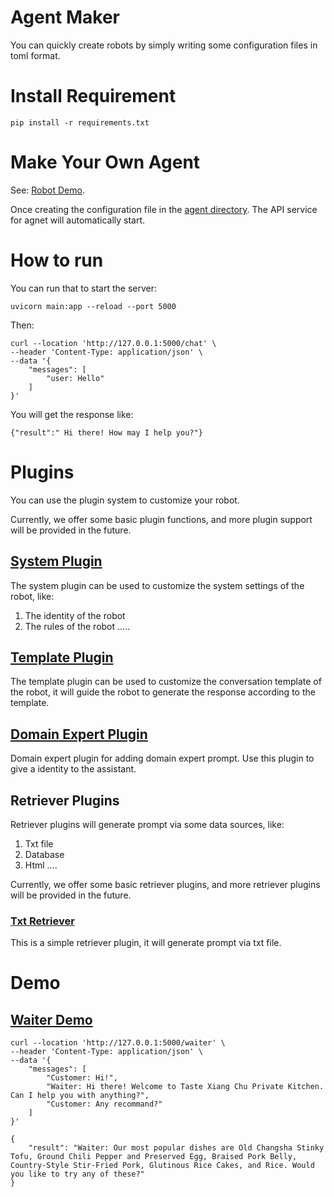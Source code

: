 # Agent Maker
You can quickly create robots by simply writing some configuration files in toml format.

# Install Requirement
```
pip install -r requirements.txt
```

# Make Your Own Agent

See: [Robot Demo](./agents/robot.toml).

Once creating the configuration file in the [agent directory](./agents/). The API service for agnet will automatically start.

# How to run

You can run that to start the server:
```
uvicorn main:app --reload --port 5000
```

Then:

```
curl --location 'http://127.0.0.1:5000/chat' \
--header 'Content-Type: application/json' \
--data '{
    "messages": [
        "user: Hello"
    ]
}'
```

You will get the response like:
```
{"result":" Hi there! How may I help you?"}
```

# Plugins

You can use the plugin system to customize your robot. 

Currently, we offer some basic plugin functions, and more plugin support will be provided in the future.

## [System Plugin](./plugins/system.py)

The system plugin can be used to customize the system settings of the robot, like:
1. The identity of the robot
2. The rules of the robot
.....

## [Template Plugin](./plugins/template.py)

The template plugin can be used to customize the conversation template of the robot, it will guide the robot to generate the response according to the template.

## [Domain Expert Plugin](./plugins/domain_expert.py)

Domain expert plugin for adding domain expert prompt. Use this plugin to give a identity to the assistant.

## Retriever Plugins

Retriever plugins will generate prompt via some data sources, like:
1. Txt file
2. Database
3. Html
....

Currently, we offer some basic retriever plugins, and more retriever plugins will be provided in the future.

### [Txt Retriever](./plugins/txt_retriever.py)

This is a simple retriever plugin, it will generate prompt via txt file.


# Demo

## [Waiter Demo](./agents/waiter.toml)
```
curl --location 'http://127.0.0.1:5000/waiter' \
--header 'Content-Type: application/json' \
--data '{
    "messages": [
        "Customer: Hi!",
        "Waiter: Hi there! Welcome to Taste Xiang Chu Private Kitchen. Can I help you with anything?",
        "Customer: Any recommand?"
    ]
}'
```

```
{
    "result": "Waiter: Our most popular dishes are Old Changsha Stinky Tofu, Ground Chili Pepper and Preserved Egg, Braised Pork Belly, Country-Style Stir-Fried Pork, Glutinous Rice Cakes, and Rice. Would you like to try any of these?"
}
```
